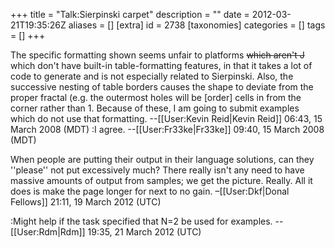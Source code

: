 +++
title = "Talk:Sierpinski carpet"
description = ""
date = 2012-03-21T19:35:26Z
aliases = []
[extra]
id = 2738
[taxonomies]
categories = []
tags = []
+++

The specific formatting shown seems unfair to platforms <strike>which aren't J</strike> which don't have built-in table-formatting features, in that it takes a lot of code to generate and is not especially related to Sierpinski. Also, the successive nesting of table borders causes the shape to deviate from the proper fractal (e.g. the outermost holes will be [order] cells in from the corner rather than 1. Because of these, I am going to submit examples which do not use that formatting. --[[User:Kevin Reid|Kevin Reid]] 06:43, 15 March 2008 (MDT)
:I agree. --[[User:Fr33ke|Fr33ke]] 09:40, 15 March 2008 (MDT)

When people are putting their output in their language solutions, can they ''please'' not put excessively much? There really isn't any need to have massive amounts of output from samples; we get the picture. Really. All it does is make the page longer for next to no gain. –[[User:Dkf|Donal Fellows]] 21:11, 19 March 2012 (UTC)

:Might help if the task specified that N=2 be used for examples. --[[User:Rdm|Rdm]] 19:35, 21 March 2012 (UTC)

